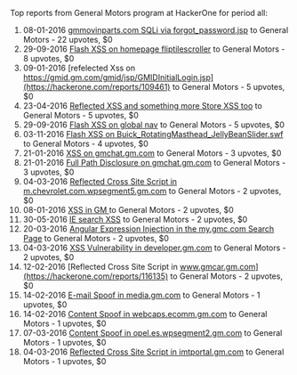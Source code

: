 Top reports from General Motors program at HackerOne for period all:

1. 08-01-2016 [gmmovinparts.com SQLi via forgot_password.jsp](https://hackerone.com/reports/109395) to General Motors - 22 upvotes, $0
2. 29-09-2016 [Flash XSS on homepage fliptilescroller](https://hackerone.com/reports/172821) to General Motors - 8 upvotes, $0
3. 09-01-2016 [refelected Xss on https://gmid.gm.com/gmid/jsp/GMIDInitialLogin.jsp](https://hackerone.com/reports/109461) to General Motors - 5 upvotes, $0
4. 23-04-2016 [Reflected XSS and something more Store XSS too](https://hackerone.com/reports/134004) to General Motors - 5 upvotes, $0
5. 29-09-2016 [Flash XSS on global nav](https://hackerone.com/reports/172809) to General Motors - 5 upvotes, $0
6. 03-11-2016 [Flash XSS on Buick_RotatingMasthead_JellyBeanSlider.swf](https://hackerone.com/reports/179826) to General Motors - 4 upvotes, $0
7. 21-01-2016 [XSS on gmchat.gm.com](https://hackerone.com/reports/112001) to General Motors - 3 upvotes, $0
8. 21-01-2016 [Full Path Disclosure on gmchat.gm.com](https://hackerone.com/reports/111999) to General Motors - 3 upvotes, $0
9. 04-03-2016 [Reflected Cross Site Script in m.chevrolet.com.wpsegment5.gm.com](https://hackerone.com/reports/120656) to General Motors - 2 upvotes, $0
10. 08-01-2016 [XSS in GM ](https://hackerone.com/reports/109352) to General Motors - 2 upvotes, $0
11. 30-05-2016 [IE search XSS](https://hackerone.com/reports/142078) to General Motors - 2 upvotes, $0
12. 20-03-2016 [Angular Expression Injection in the my.gmc.com Search Page](https://hackerone.com/reports/124578) to General Motors - 2 upvotes, $0
13. 04-03-2016 [XSS Vulnerability in developer.gm.com](https://hackerone.com/reports/120683) to General Motors - 2 upvotes, $0
14. 12-02-2016 [Reflected Cross Site Script in www.gmcar.gm.com](https://hackerone.com/reports/116135) to General Motors - 2 upvotes, $0
15. 14-02-2016 [E-mail Spoof in media.gm.com](https://hackerone.com/reports/116432) to General Motors - 1 upvotes, $0
16. 14-02-2016 [Content Spoof in webcaps.ecomm.gm.com](https://hackerone.com/reports/116382) to General Motors - 1 upvotes, $0
17. 07-03-2016 [Content Spoof in opel.es.wpsegment2.gm.com](https://hackerone.com/reports/121100) to General Motors - 1 upvotes, $0
18. 04-03-2016 [Reflected Cross Site Script in imtportal.gm.com](https://hackerone.com/reports/120622) to General Motors - 1 upvotes, $0
